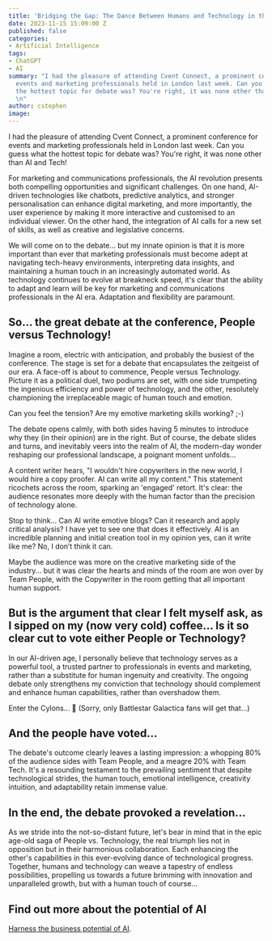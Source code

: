 ```yaml
---
title: 'Bridging the Gap: The Dance Between Humans and Technology in the AI Epoch'
date: 2023-11-15 15:09:00 Z
published: false
categories:
- Artificial Intelligence
tags:
- ChatGPT
- AI
summary: "I had the pleasure of attending Cvent Connect, a prominent conference for
  events and marketing professionals held in London last week. Can you guess what
  the hottest topic for debate was? You're right, it was none other than AI and Tech!
  \n"
author: cstephen
image: 
---
```


I had the pleasure of attending Cvent Connect, a prominent conference for events and marketing professionals held in London last week. Can you guess what the hottest topic for debate was? You're right, it was none other than AI and Tech! 

For marketing and communications professionals, the AI revolution presents both compelling opportunities and significant challenges. On one hand, AI-driven technologies like chatbots, predictive analytics, and stronger personalisation can enhance digital marketing, and more importantly, the user experience by making it more interactive and customised to an individual viewer. On the other hand, the integration of AI calls for a new set of skills, as well as creative and legislative concerns.  

We will come on to the debate... but my innate opinion is that it is more important than ever that marketing professionals must become adept at navigating tech-heavy environments, interpreting data insights, and maintaining a human touch in an increasingly automated world. As technology continues to evolve at breakneck speed, it's clear that the ability to adapt and learn will be key for marketing and communications professionals in the AI era. Adaptation and flexibility are paramount.  

## So... the great debate at the conference, People versus Technology! 

Imagine a room, electric with anticipation, and probably the busiest of the conference. The stage is set for a debate that encapsulates the zeitgeist of our era. A face-off is about to commence, People versus Technology. Picture it as a political duel, two podiums are set, with one side trumpeting the ingenious efficiency and power of technology, and the other, resolutely championing the irreplaceable magic of human touch and emotion.  

Can you feel the tension? Are my emotive marketing skills working? ;-) 

The debate opens calmly, with both sides having 5 minutes to introduce why they (in their opinion) are in the right. But of course, the debate slides and turns, and inevitably veers into the realm of AI, the modern-day wonder reshaping our professional landscape, a poignant moment unfolds... 

A content writer hears, "I wouldn't hire copywriters in the new world, I would hire a copy proofer. AI can write all my content." This statement ricochets across the room, sparking an 'engaged' retort. It's clear: the audience resonates more deeply with the human factor than the precision of technology alone.  

Stop to think… Can AI write emotive blogs? Can it research and apply critical analysis? I have yet to see one that does it effectively. AI is an incredible planning and initial creation tool in my opinion yes, can it write like me? No, I don’t think it can.  

Maybe the audience was more on the creative marketing side of the industry... but it was clear the hearts and minds of the room are won over by Team People, with the Copywriter in the room getting that all important human support. 

## But is the argument that clear I felt myself ask, as I sipped on my (now very cold) coffee... Is it so clear cut to vote either People or Technology?  

In our AI-driven age, I personally believe that technology serves as a powerful tool, a trusted partner to professionals in events and marketing, rather than a substitute for human ingenuity and creativity. The ongoing debate only strengthens my conviction that technology should complement and enhance human capabilities, rather than overshadow them.  

Enter the Cylons... 🤖 (Sorry, only Battlestar Galactica fans will get that...) 

## And the people have voted… 

The debate's outcome clearly leaves a lasting impression: a whopping 80% of the audience sides with Team People, and a meagre 20% with Team Tech. It's a resounding testament to the prevailing sentiment that despite technological strides, the human touch, emotional intelligence, creativity intuition, and adaptability retain immense value. 

## In the end, the debate provoked a revelation... 

As we stride into the not-so-distant future, let's bear in mind that in the epic age-old saga of People vs. Technology, the real triumph lies not in opposition but in their harmonious collaboration. Each enhancing the other's capabilities in this ever-evolving dance of technological progress. Together, humans and technology can weave a tapestry of endless possibilities, propelling us towards a future brimming with innovation and unparalleled growth, but with a human touch of course... 

## Find out more about the potential of AI

[Harness the business potential of AI](https://www.scottlogic.com/harness-ai-business-potential).